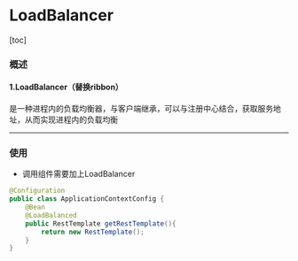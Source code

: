 # LoadBalancer

[toc]

### 概述

#### 1.LoadBalancer（替换ribbon）
是一种进程内的负载均衡器，与客户端继承，可以与注册中心结合，获取服务地址，从而实现进程内的负载均衡

***

### 使用

* 调用组件需要加上LoadBalancer
```java
@Configuration
public class ApplicationContextConfig {
    @Bean
    @LoadBalanced
    public RestTemplate getRestTemplate(){
        return new RestTemplate();
    }
}
```
